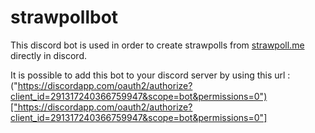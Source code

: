 # strawpollbot
This discord bot is used in order to create strawpolls from [strawpoll.me](http://www.strawpoll.me/) directly in discord. 

It is possible to add this bot to your discord server by using this url : ("https://discordapp.com/oauth2/authorize?client_id=291317240366759947&scope=bot&permissions=0")["https://discordapp.com/oauth2/authorize?client_id=291317240366759947&scope=bot&permissions=0"]
